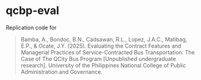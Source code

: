 # qcbp-eval

Replication code for
> Bamba, A., Bondoc, B.N., Cadsawan, R.L., Lopez, J.A.C., Matibag, E.P., & Ocate, J.Y. (2025). Evaluating the Contract Features and Managerial Practices of Service-Contracted Bus Transportation: The Case of The QCity Bus Program [Unpublished undergraduate research]. University of the Philippines National College of Public Administration and Governance.